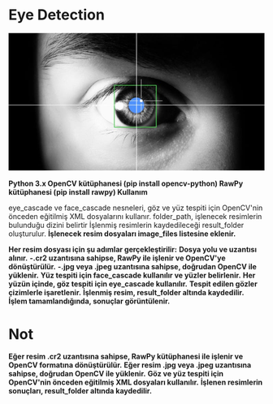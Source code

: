 # Eye Detection

![App Screenshot](https://github.com/firengizz099/eyedetection/blob/main/1_tJPP3eRByPdZSNsDftreMw.jpg?raw=true)

**Python 3.x
OpenCV kütüphanesi (pip install opencv-python)
RawPy kütüphanesi (pip install rawpy)
Kullanım**

eye_cascade ve face_cascade nesneleri, göz ve yüz tespiti için OpenCV'nin önceden eğitilmiş XML dosyalarını kullanır.
folder_path, işlenecek resimlerin bulunduğu dizini belirtir
İşlenmiş resimlerin kaydedileceği result_folder oluşturulur.
**İşlenecek resim dosyaları image_files listesine eklenir.**

**Her resim dosyası için şu adımlar gerçekleştirilir:**
**Dosya yolu ve uzantısı alınır.**
**-.cr2 uzantısına sahipse, RawPy ile işlenir ve OpenCV'ye dönüştürülür.**
**-.jpg veya .jpeg uzantısına sahipse, doğrudan OpenCV ile yüklenir.**
**Yüz tespiti için face_cascade kullanılır ve yüzler belirlenir.**
**Her yüzün içinde, göz tespiti için eye_cascade kullanılır.**
**Tespit edilen gözler çizimlerle işaretlenir.**
**İşlenmiş resim, result_folder altında kaydedilir.**
**İşlem tamamlandığında, sonuçlar görüntülenir.**

# Not
**Eğer resim .cr2 uzantısına sahipse, RawPy kütüphanesi ile işlenir ve OpenCV formatına dönüştürülür.**
**Eğer resim .jpg veya .jpeg uzantısına sahipse, doğrudan OpenCV ile yüklenir.**
**Göz ve yüz tespiti için OpenCV'nin önceden eğitilmiş XML dosyaları kullanılır.**
**İşlenen resimlerin sonuçları, result_folder altında kaydedilir.**
